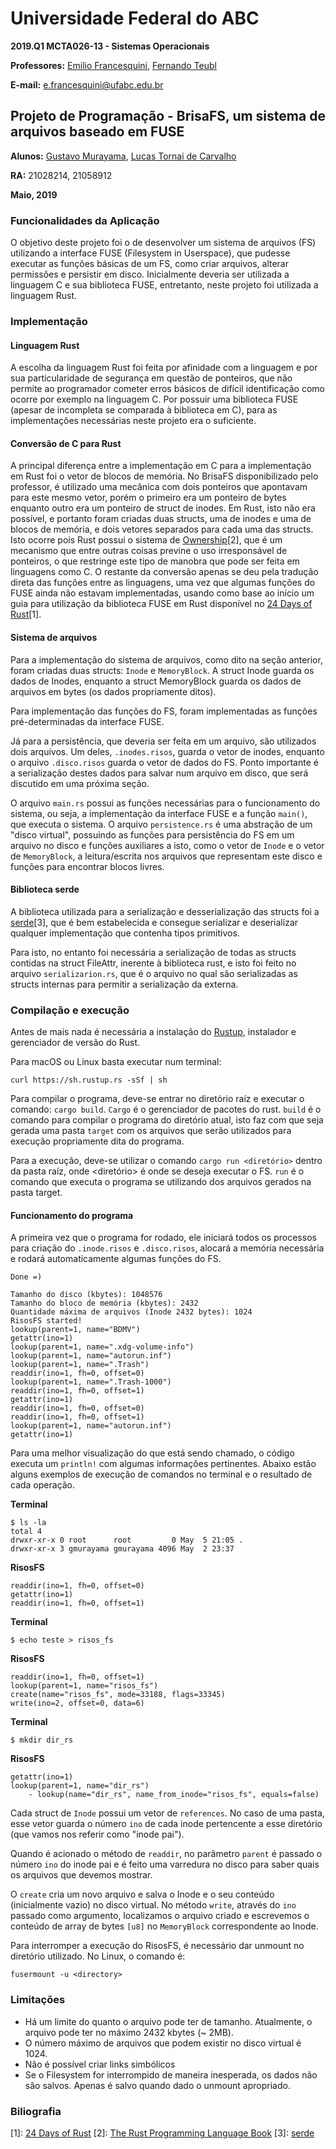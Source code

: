 
# Universidade Federal do ABC

**2019.Q1 MCTA026-13 - Sistemas Operacionais**

**Professores:** [Emilio Francesquini](http://professor.ufabc.edu.br/~e.francesquini), [Fernando Teubl](http://professor.ufabc.edu.br/~fernando.teubl/)

**E-mail:** [e.francesquini@ufabc.edu.br](mailto:e.francesquini@ufabc.edu.br)

## Projeto de Programação - BrisaFS, um sistema de arquivos baseado em FUSE

**Alunos:** [Gustavo Murayama](mailto:gustavo.murayama@aluno.ufabc.edu.br), [Lucas Tornai de Carvalho](mailto:lucas.tornai@aluno.ufabc.edu.br)

**RA:** 21028214, 21058912

**Maio, 2019**

### Funcionalidades da Aplicação

O objetivo deste projeto foi o de desenvolver um sistema de arquivos (FS) utilizando a interface FUSE (Filesystem in Userspace), que pudesse executar as funções básicas de um FS, como criar arquivos, alterar permissões e persistir em disco. Inicialmente deveria ser utilizada a linguagem C e sua biblioteca FUSE, entretanto, neste projeto foi utilizada a linguagem Rust.

### Implementação

#### Linguagem Rust

A escolha da linguagem Rust foi feita por afinidade com a linguagem e por sua particularidade de segurança em questão de ponteiros, que não permite ao programador cometer erros básicos de difícil identificação como ocorre por exemplo na linguagem C. Por possuir uma biblioteca FUSE (apesar de incompleta se comparada à biblioteca em C), para as implementações necessárias neste projeto era o suficiente.

#### Conversão de C para Rust

A principal diferença entre a implementação em C para a implementação em Rust foi o vetor de blocos de memória. No BrisaFS disponibilizado pelo professor, é utilizado uma mecânica com dois ponteiros que apontavam para este mesmo vetor, porém o primeiro era um ponteiro de bytes enquanto outro era um ponteiro de struct de inodes. Em Rust, isto não era possível, e portanto foram criadas duas structs, uma de inodes e uma de blocos de memória, e dois vetores separados para cada uma das structs.
Isto ocorre pois Rust possui o sistema de [Ownership](https://doc.rust-lang.org/stable/book/ch04-00-understanding-ownership.html)[2], que é um mecanismo que entre outras coisas previne o uso irresponsável de ponteiros, o que restringe este tipo de manobra que pode ser feita em linguagens como C.
O restante da conversão apenas se deu pela tradução direta das funções entre as linguagens, uma vez que algumas funções do FUSE ainda não estavam implementadas, usando como base ao início um guia para utilização da biblioteca FUSE em Rust disponível no [24 Days of Rust](https://zsiciarz.github.io/24daysofrust/book/vol1/day15.html)[1].

#### Sistema de arquivos

Para a implementação do sistema de arquivos, como dito na seção anterior, foram criadas duas structs: `Inode` e `MemoryBlock`. A struct Inode guarda os dados de Inodes, enquanto a struct MemoryBlock guarda os dados de arquivos em bytes (os dados propriamente ditos).

Para implementação das funções do FS, foram implementadas as funções pré-determinadas da interface FUSE.

Já para a persistência, que deveria ser feita em um arquivo, são utilizados dois arquivos. Um deles, `.inodes.risos`, guarda o vetor de inodes, enquanto o arquivo `.disco.risos` guarda o vetor de dados do FS. Ponto importante é a serialização destes dados para salvar num arquivo em disco, que será discutido em uma próxima seção.

O arquivo `main.rs` possui as funções necessárias para o funcionamento do sistema, ou seja, a implementação da interface FUSE e a função `main()`, que executa o sistema. O arquivo `persistence.rs` é uma abstração de um "disco virtual", possuindo as funções para persistência do FS em um arquivo no disco e funções auxiliares a isto, como o vetor de `Inode` e o vetor de `MemoryBlock`, a leitura/escrita nos arquivos que representam este disco e funções para encontrar blocos livres.

#### Biblioteca serde

A biblioteca utilizada para a serialização e desserialização das structs foi a [serde](https://serde.rs/)[3], que é bem estabelecida e consegue serializar e deserializar qualquer implementação que contenha tipos primitivos.

Para isto, no entanto foi necessária a serialização de todas as structs contidas na struct FileAttr, inerente à biblioteca rust, e isto foi feito no arquivo `serializarion.rs`, que é o arquivo no qual são serializadas as structs internas para permitir a serialização da externa.

### Compilação e execução

Antes de mais nada é necessária a instalação do [Rustup](https://www.rust-lang.org/learn/get-started), instalador e gerenciador de versão do Rust.

Para macOS ou Linux basta executar num terminal:
```
curl https://sh.rustup.rs -sSf | sh
```

Para compilar o programa, deve-se entrar no diretório raíz e executar o comando: `cargo build`. `Cargo` é o gerenciador de pacotes do rust. `build` é o comando para compilar o programa do diretório atual, isto faz com que seja gerada uma pasta `target` com os arquivos que serão utilizados para execução propriamente dita do programa.

Para a execução, deve-se utilizar o comando `cargo run <diretório>` dentro da pasta raíz, onde <diretório> é onde se deseja executar o FS. `run` é o comando que executa o programa se utilizando dos arquivos gerados na pasta target.

####  Funcionamento do programa

A primeira vez que o programa for rodado, ele iniciará todos os processos para criação do `.inode.risos` e `.disco.risos`, alocará a memória necessária e rodará automaticamente algumas funções do FS.

```
Done =)

Tamanho do disco (kbytes): 1048576
Tamanho do bloco de memória (kbytes): 2432
Quantidade máxima de arquivos (Inode 2432 bytes): 1024
RisosFS started!
lookup(parent=1, name="BDMV")
getattr(ino=1)
lookup(parent=1, name=".xdg-volume-info")
lookup(parent=1, name="autorun.inf")
lookup(parent=1, name=".Trash")
readdir(ino=1, fh=0, offset=0)
lookup(parent=1, name=".Trash-1000")
readdir(ino=1, fh=0, offset=1)
getattr(ino=1)
readdir(ino=1, fh=0, offset=0)
readdir(ino=1, fh=0, offset=1)
lookup(parent=1, name="autorun.inf")
getattr(ino=1)
```

Para uma melhor visualização do que está sendo chamado, o código executa um `println!` com algumas informações pertinentes. Abaixo estão alguns exemplos de execução de comandos no terminal e o resultado de cada operação.

**Terminal**
```
$ ls -la
total 4
drwxr-xr-x 0 root      root         0 May  5 21:05 .
drwxr-xr-x 3 gmurayama gmurayama 4096 May  2 23:37 
```
**RisosFS**
```
readdir(ino=1, fh=0, offset=0)
getattr(ino=1)
readdir(ino=1, fh=0, offset=1)
```

**Terminal**
```
$ echo teste > risos_fs
```

**RisosFS**
```
readdir(ino=1, fh=0, offset=1)
lookup(parent=1, name="risos_fs")
create(name="risos_fs", mode=33188, flags=33345)
write(ino=2, offset=0, data=6)
```

**Terminal**
```
$ mkdir dir_rs
```

**RisosFS**
```
getattr(ino=1)
lookup(parent=1, name="dir_rs")
    - lookup(name="dir_rs", name_from_inode="risos_fs", equals=false)
```

Cada struct de `Inode` possui um vetor de `references`. No caso de uma pasta, esse vetor guarda o número `ino` de cada inode pertencente a esse diretório (que vamos nos referir como "inode pai").

Quando é acionado o método de `readdir`, no parâmetro `parent` é passado o número `ino` do inode pai e é feito uma varredura no disco para saber quais os arquivos que devemos mostrar.

O `create` cria um novo arquivo e salva o Inode e o seu conteúdo (inicialmente vazio) no disco virtual. No método `write`, através do `ino` passado como argumento, localizamos o arquivo criado e escrevemos o conteúdo de array de bytes `[u8]` no `MemoryBlock` correspondente ao Inode.

Para interromper a execução do RisosFS, é necessário dar unmount no diretório utilizado. No Linux, o comando é:

```
fusermount -u <directory>
```

### Limitações

- Há um limite do quanto o arquivo pode ter de tamanho. Atualmente, o arquivo pode ter no máximo 2432 kbytes (~ 2MB).
- O número máximo de arquivos que podem existir no disco virtual é 1024.
- Não é possível criar links simbólicos
- Se o Filesystem for interrompido de maneira inesperada, os dados não são salvos. Apenas é salvo quando dado o unmount apropriado.

### Biliografia
[1]: [24 Days of Rust](https://zsiciarz.github.io/24daysofrust/)
[2]: [The Rust Programming Language Book](https://doc.rust-lang.org/stable/book/title-page.html)
[3]: [serde](https://serde.rs/)
